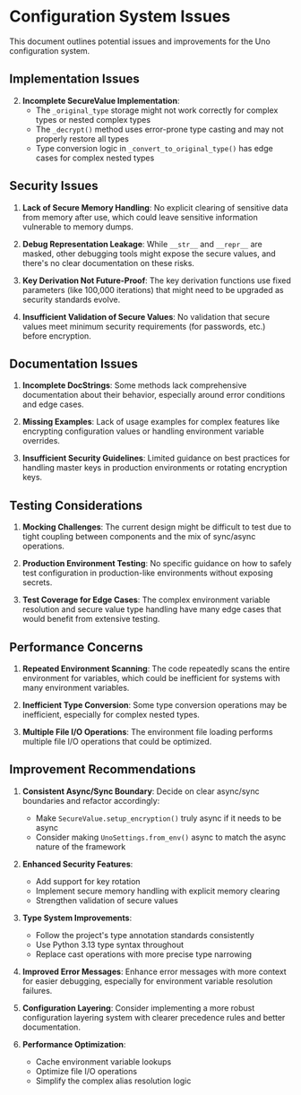 # Configuration System Issues

This document outlines potential issues and improvements for the Uno configuration system.

## Implementation Issues

2. **Incomplete SecureValue Implementation**:
   - The `_original_type` storage might not work correctly for complex types or nested complex types
   - The `_decrypt()` method uses error-prone type casting and may not properly restore all types
   - Type conversion logic in `_convert_to_original_type()` has edge cases for complex nested types

## Security Issues

1. **Lack of Secure Memory Handling**: No explicit clearing of sensitive data from memory after use, which could leave sensitive information vulnerable to memory dumps.

2. **Debug Representation Leakage**: While `__str__` and `__repr__` are masked, other debugging tools might expose the secure values, and there's no clear documentation on these risks.

3. **Key Derivation Not Future-Proof**: The key derivation functions use fixed parameters (like 100,000 iterations) that might need to be upgraded as security standards evolve.

4. **Insufficient Validation of Secure Values**: No validation that secure values meet minimum security requirements (for passwords, etc.) before encryption.

## Documentation Issues

1. **Incomplete DocStrings**: Some methods lack comprehensive documentation about their behavior, especially around error conditions and edge cases.

2. **Missing Examples**: Lack of usage examples for complex features like encrypting configuration values or handling environment variable overrides.

3. **Insufficient Security Guidelines**: Limited guidance on best practices for handling master keys in production environments or rotating encryption keys.

## Testing Considerations

1. **Mocking Challenges**: The current design might be difficult to test due to tight coupling between components and the mix of sync/async operations.

2. **Production Environment Testing**: No specific guidance on how to safely test configuration in production-like environments without exposing secrets.

3. **Test Coverage for Edge Cases**: The complex environment variable resolution and secure value type handling have many edge cases that would benefit from extensive testing.

## Performance Concerns

1. **Repeated Environment Scanning**: The code repeatedly scans the entire environment for variables, which could be inefficient for systems with many environment variables.

2. **Inefficient Type Conversion**: Some type conversion operations may be inefficient, especially for complex nested types.

3. **Multiple File I/O Operations**: The environment file loading performs multiple file I/O operations that could be optimized.

## Improvement Recommendations

1. **Consistent Async/Sync Boundary**: Decide on clear async/sync boundaries and refactor accordingly:
   - Make `SecureValue.setup_encryption()` truly async if it needs to be async
   - Consider making `UnoSettings.from_env()` async to match the async nature of the framework

2. **Enhanced Security Features**:
   - Add support for key rotation
   - Implement secure memory handling with explicit memory clearing
   - Strengthen validation of secure values

3. **Type System Improvements**:
   - Follow the project's type annotation standards consistently
   - Use Python 3.13 type syntax throughout
   - Replace cast operations with more precise type narrowing

4. **Improved Error Messages**: Enhance error messages with more context for easier debugging, especially for environment variable resolution failures.

5. **Configuration Layering**: Consider implementing a more robust configuration layering system with clearer precedence rules and better documentation.

6. **Performance Optimization**:
   - Cache environment variable lookups
   - Optimize file I/O operations
   - Simplify the complex alias resolution logic
